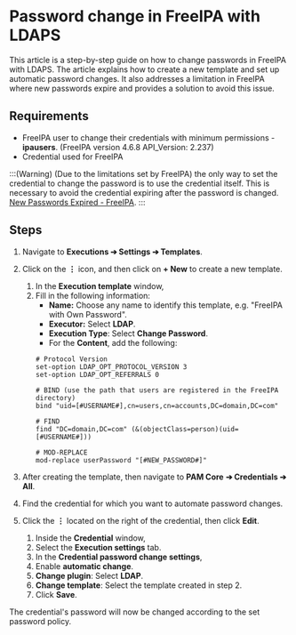 # Password change in FreeIPA with LDAPS

This article is a step-by-step guide on how to change passwords in FreeIPA with LDAPS. The article explains how to create a new template and set up automatic password changes. It also addresses a limitation in FreeIPA where new passwords expire and provides a solution to avoid this issue.


## Requirements

- FreeIPA user to change their credentials with minimum permissions - **ipausers**. (FreeIPA version 4.6.8 API_Version: 2.237)
- Credential used for FreeIPA

:::(Warning) (Due to the limitations set by FreeIPA)
the only way to set the credential to change the password is to use the credential itself. This is necessary to avoid the credential expiring after the password is changed. [New Passwords Expired - FreeIPA](https://www.freeipa.org/page/New_Passwords_Expired).
:::


## Steps

1. Navigate to **Executions ➔ Settings ➔ Templates**.
2. Click on the **⋮** icon, and then click on **+ New** to create a new template.
    1. In the **Execution template** window,
    2. Fill in the following information:
        - **Name:** Choose any name to identify this template, e.g. "FreeIPA with Own Password".
        - **Executor:** Select **LDAP**.
        - **Execution Type**: Select **Change Password**.
        - For the **Content**, add the following:
        ```
        # Protocol Version
        set-option LDAP_OPT_PROTOCOL_VERSION 3
        set-option LDAP_OPT_REFERRALS 0

        # BIND (use the path that users are registered in the FreeIPA directory)
        bind "uid=[#USERNAME#],cn=users,cn=accounts,DC=domain,DC=com"

        # FIND 
        find "DC=domain,DC=com" (&(objectClass=person)(uid=[#USERNAME#]))

        # MOD-REPLACE
        mod-replace userPassword "[#NEW_PASSWORD#]"
        ```

1. After creating the template, then navigate to **PAM Core** **➔ Credentials ➔ All**.
2. Find the credential for which you want to automate password changes.
3. Click the **⋮** located on the right of the credential, then click **Edit**.
    1. Inside the **Credential** window,
    2. Select the **Execution settings** tab.
    3. In the **Credential password change settings**,
    4. Enable **automatic change**.
    5. **Change plugin**: Select **LDAP**.
    6. **Change template**: Select the template created in step 2.
    7. Click **Save**.

The credential's password will now be changed according to the set password policy.